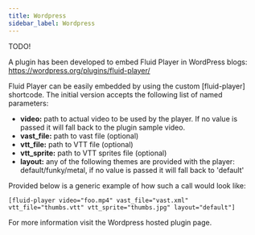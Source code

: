 ```yaml
---
title: Wordpress
sidebar_label: Wordpress
---
```


TODO!


A plugin has been developed to embed Fluid Player in WordPress blogs:
https://wordpress.org/plugins/fluid-player/

Fluid Player can be easily embedded by using the custom [fluid-player] shortcode.
The initial version accepts the following list of named parameters:

  * **video:** path to actual video to be used by the player. If no value is passed it will fall back to the plugin sample video.
  * **vast_file:** path to vast file (optional)
  * **vtt_file:** path to VTT file (optional)
  * **vtt_sprite:** path to VTT sprites file (optional)
  * **layout:** any of the following themes are provided with the player: default/funky/metal, if no value is passed it will fall back to 'default'

Provided below is a generic example of how such a call would look like:

```
[fluid-player video="foo.mp4" vast_file="vast.xml"  vtt_file="thumbs.vtt" vtt_sprite="thumbs.jpg" layout="default"]
```

For more information visit the Wordpress hosted plugin page.
